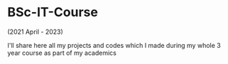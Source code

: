 # BSc-IT-Course

(2021 April - 2023)

I'll share here all my projects and codes which I made during my whole 3 year course as part of my academics
